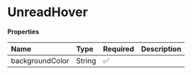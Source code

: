 # UnreadHover

**Properties**

| Name            | Type   | Required | Description |
| :-------------- | :----- | :------- | :---------- |
| backgroundColor | String | ✅       |             |
